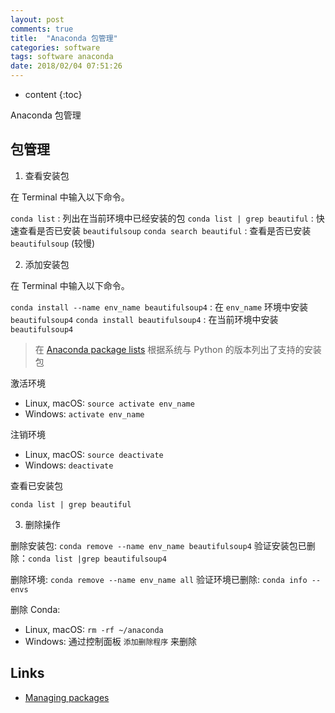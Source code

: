 ```yaml
---
layout: post
comments: true
title:  "Anaconda 包管理"
categories: software
tags: software anaconda
date: 2018/02/04 07:51:26
---
```


* content
{:toc}

Anaconda 包管理



## 包管理

1. 查看安装包

在 Terminal 中输入以下命令。

`conda list` : 列出在当前环境中已经安装的包
`conda list | grep beautiful` : 快速查看是否已安装 `beautifulsoup`
`conda search beautiful` : 查看是否已安装 `beautifulsoup` (较慢)

2. 添加安装包

在 Terminal 中输入以下命令。

`conda install --name env_name beautifulsoup4` : 在 `env_name` 环境中安装 `beautifulsoup4`
`conda install beautifulsoup4` : 在当前环境中安装 `beautifulsoup4`

> 在 [Anaconda package lists](https://docs.anaconda.com/anaconda/packages/pkg-docs) 根据系统与 Python 的版本列出了支持的安装包

激活环境
  * Linux, macOS: `source activate env_name`
  * Windows: `activate env_name`

注销环境
  * Linux, macOS: `source deactivate`
  * Windows: `deactivate`

查看已安装包

`conda list | grep beautiful`

3. 删除操作

删除安装包: `conda remove --name env_name beautifulsoup4`
验证安装包已删除：`conda list |grep beautifulsoup4`

删除环境: `conda remove --name env_name all`
验证环境已删除: `conda info --envs`

删除 Conda:
  * Linux, macOS: `rm -rf ~/anaconda`
  * Windows: 通过控制面板 `添加删除程序` 来删除

## Links

* [Managing packages](https://conda.io/docs/user-guide/getting-started.html)
